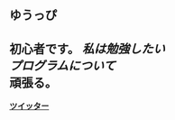 ## ゆうっぴ
初心者です。
*私は勉強したい*  
***プログラムについて***  
**頑張る**。
-----------
[**ツイッター**](https://twitter.com/yuuppi9119)  
